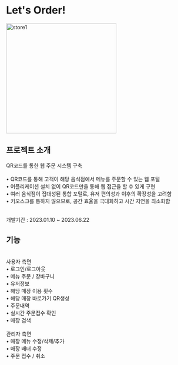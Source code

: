# Let's Order!
<img width="300" alt="store1" src="https://github.com/KU-Platypus/SmartKiosk/assets/72004261/1d1c9cd6-fc1a-4635-92c1-98abec7c56a9">

<h2> 프로젝트 소개 </h2>
QR코드를 통한 웹 주문 시스템 구축
<br>
<br>• QR코드를 통해 고객이 해당 음식점에서 메뉴를 주문할 수 있는 웹 포털
<br>• 어플리케이션 설치 없이 QR코드만을 통해 웹 접근을 할 수 있게 구현
<br>• 여러 음식점이 집대성된 통합 포털로, 유저 편의성과 이후의 확장성을 고려함
<br>• 키오스크를 통하지 않으므로, 공간 효율을 극대화하고 시간 지연을 최소화함

<br>개발기간 : 2023.01.10 ~ 2023.06.22
<br>
<h2>기능</h2>
<br>사용자 측면
<br>• 로그인/로그아웃
<br>• 메뉴 주문 / 장바구니
<br>• 유저정보
<br>• 해당 매장 이용 횟수
<br>• 해당 매장 바로가기 QR생성
<br>• 주문내역
<br>• 실시간 주문접수 확인
<br>• 매장 검색
<br>
<br>관리자 측면
<br>• 매장 메뉴 수정/삭제/추가
<br>• 매장 배너 수정
<br>• 주문 접수 / 취소
